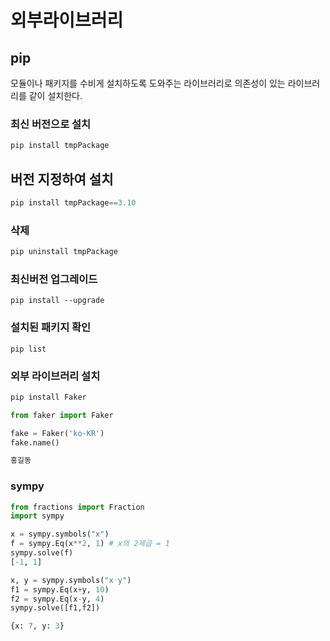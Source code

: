 # 외부라이브러리


## pip 

모듈이나 패키지를 수비게 설치하도록 도와주는 라이브러리로 의존성이 있는 라이브러리를 같이 설치한다.   

### 최신 버전으로 설치 

``` python
pip install tmpPackage
```

## 버전 지정하여 설치 

``` python
pip install tmpPackage==3.10
```

### 삭제 
``` python
pip uninstall tmpPackage
```

### 최신버전 업그레이드 

```
pip install --upgrade
```


### 설치된 패키지 확인

```
pip list
```


### 외부 라이브러리 설치

``` python
pip install Faker

from faker import Faker

fake = Faker('ko-KR')
fake.name()

홍길동
```




### sympy 

``` python
from fractions import Fraction 
import sympy

x = sympy.symbols("x")
f = sympy.Eq(x**2, 1) # x의 2제곱 = 1
sympy.solve(f)
[-1, 1]

```

``` python
x, y = sympy.symbols("x y")
f1 = sympy.Eq(x+y, 10)
f2 = sympy.Eq(x-y, 4)
sympy.solve([f1,f2])

{x: 7, y: 3}
```
